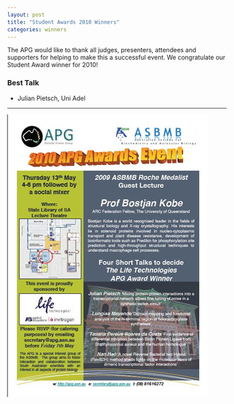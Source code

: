 ```yaml
---
layout: post
title: "Student Awards 2010 Winners"
categories: winners
---
```


The APG would like to thank all judges, presenters, attendees and supporters for
helping to make this a successful event. We congratulate our Student Award winner
for 2010!

### Best Talk

 - Julian Pietsch, Uni Adel

---

![](/assets/images/2010_sa.jpg)